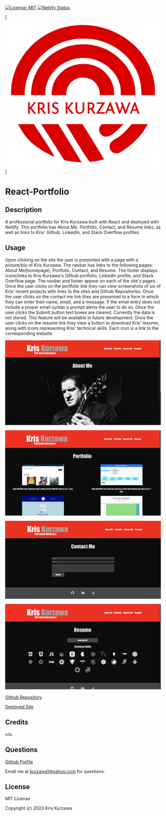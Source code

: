[![License: MIT](https://img.shields.io/badge/License-MIT-yellow.svg)](https://opensource.org/licenses/MIT)
[![Netlify Status](https://api.netlify.com/api/v1/badges/82902b20-689a-4061-b9ce-5c386987c4fb/deploy-status)](https://app.netlify.com/sites/kriskurzawa/deploys)

[![logo](/public/logo.png)]

# React-Portfolio

## Description

A professional portfolio for Kris Kurzawa built with React and deployed with Netlify.  This portfolio has About Me, Portfolio, Contact, and Resume links, as well as links to Kris' Github, LinkedIn, and Stack Overflow profiles.  

## Usage

Upon clicking on the site the user is presented with a page with a picture/bio of Kris Kurzawa.  The navbar has links to the following pages: About Me(homepage), Portfolio, Contact, and Resume.  The footer displays icons/links to Kris Kurzawa's Github portfolio, LinkedIn profile, and Stack Overflow page.  The navbar and footer appear on each of the site's pages.  Once the user clicks on the portfolio link they can view screenshots of six of Kris' recent projects with links to the sites and Github Repositories.  Once the user clicks on the contact me link they are presented to a form in which they can enter their name, email, and a message.  If the email entry does not include a proper email syntax a prompt alerts the user to do so.  Once the user clicks the Submit button text boxes are cleared.  Currently the data is not stored.  This feature will be available in future development.  Once the user clicks on the resume link they view a button to download Kris' resume, along with icons representing Kris' technical skills.  Each icon is a link to the corresponding website.

![screenshot1](https://github.com/KKurzawa/React-Portfolio/blob/main/public/Screenshot1.png)

![screenshot2](https://github.com/KKurzawa/React-Portfolio/blob/main/public/Screenshot2.png)

![screenshot3](https://github.com/KKurzawa/React-Portfolio/blob/main/public/Screenshot4.png)

![screenshot4](https://github.com/KKurzawa/React-Portfolio/blob/main/public/Screenshot3.png)

[Github Repository](https://github.com/KKurzawa/React-Portfolio)

[Deployed Site](https://kriskurzawa.netlify.app/)

## Credits

n/a

## Questions

[Github Profile](https://github.com/KKurzawa)

Email me at kurzawa1@yahoo.com for questions.

## License

MIT License

Copyright (c) 2023 Kris Kurzawa



